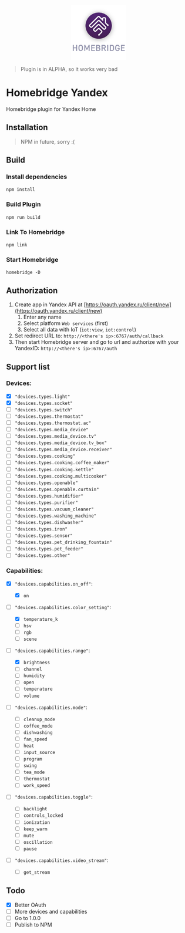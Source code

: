 <p align="center">

<img src="https://github.com/homebridge/branding/raw/master/logos/homebridge-wordmark-logo-vertical.png" width="150">

</p>

> Plugin is in ALPHA, so it works very bad

# Homebridge Yandex

Homebridge plugin for Yandex Home

## Installation

> NPM in future, sorry :(

## Build

### Install dependencies

```
npm install
```

### Build Plugin

```
npm run build
```

### Link To Homebridge

```
npm link
```

### Start Homebridge

```
homebridge -D
```

## Authorization

1. Create app in Yandex API at [https://oauth.yandex.ru/client/new](https://oauth.yandex.ru/client/new)
   1. Enter any name
   2. Select platform `Web services` (first)
   3. Select all data with IoT (`iot:view`, `iot:control`)
2. Set redirect URL to: `http://<there's ip>:6767/auth/callback`
3. Then start Homebridge server and go to url and authorize with your YandexID: `http://<there's ip>:6767/auth`

## Support list

### Devices:

- [x] `"devices.types.light"`
- [x] `"devices.types.socket"`
- [ ] `"devices.types.switch"`
- [ ] `"devices.types.thermostat"`
- [ ] `"devices.types.thermostat.ac"`
- [ ] `"devices.types.media_device"`
- [ ] `"devices.types.media_device.tv"`
- [ ] `"devices.types.media_device.tv_box"`
- [ ] `"devices.types.media_device.receiver"`
- [ ] `"devices.types.cooking"`
- [ ] `"devices.types.cooking.coffee_maker"`
- [ ] `"devices.types.cooking.kettle"`
- [ ] `"devices.types.cooking.multicooker"`
- [ ] `"devices.types.openable"`
- [ ] `"devices.types.openable.curtain"`
- [ ] `"devices.types.humidifier"`
- [ ] `"devices.types.purifier"`
- [ ] `"devices.types.vacuum_cleaner"`
- [ ] `"devices.types.washing_machine"`
- [ ] `"devices.types.dishwasher"`
- [ ] `"devices.types.iron"`
- [ ] `"devices.types.sensor"`
- [ ] `"devices.types.pet_drinking_fountain"`
- [ ] `"devices.types.pet_feeder"`
- [ ] `"devices.types.other"`

### Capabilities:

- [x] `"devices.capabilities.on_off"`:

  - [x] `on`

- [ ] `"devices.capabilities.color_setting"`:

  - [x] `temperature_k`
  - [ ] `hsv`
  - [ ] `rgb`
  - [ ] `scene`

- [ ] `"devices.capabilities.range"`:

  - [x] `brightness`
  - [ ] `channel`
  - [ ] `humidity`
  - [ ] `open`
  - [ ] `temperature`
  - [ ] `volume`

- [ ] `"devices.capabilities.mode"`:

  - [ ] `cleanup_mode`
  - [ ] `coffee_mode`
  - [ ] `dishwashing`
  - [ ] `fan_speed`
  - [ ] `heat`
  - [ ] `input_source`
  - [ ] `program	`
  - [ ] `swing	`
  - [ ] `tea_mode	`
  - [ ] `thermostat	`
  - [ ] `work_speed`

- [ ] `"devices.capabilities.toggle"`:

  - [ ] `backlight`
  - [ ] `controls_locked`
  - [ ] `ionization`
  - [ ] `keep_warm`
  - [ ] `mute`
  - [ ] `oscillation`
  - [ ] `pause`

- [ ] `"devices.capabilities.video_stream"`:

  - [ ] `get_stream`

## Todo

- [x] Better OAuth
- [ ] More devices and capabilities
- [ ] Go to 1.0.0
- [ ] Publish to NPM
